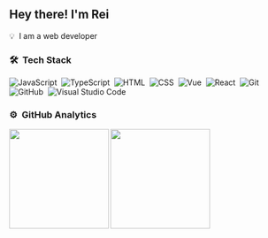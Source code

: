 <h2>Hey there! I'm Rei</h2>

<!-- ## 👋 &nbsp;Hey there! I'm Aditya -->


💡 &nbsp;I am a web developer


### 🛠 &nbsp;Tech Stack

![JavaScript](https://img.shields.io/badge/-JavaScript-F7F8FA?style=flat&logo=javascript)&nbsp;
![TypeScript](https://img.shields.io/badge/-TypeScript-F7F8FA?style=flat&logo=typescript)&nbsp;
![HTML](https://img.shields.io/badge/-HTML-F7F8FA?style=flat&logo=HTML5)&nbsp;
![CSS](https://img.shields.io/badge/-CSS-F7F8FA?style=flat&logo=CSS3&logoColor=1572B6)&nbsp;
![Vue](https://img.shields.io/badge/Vue-F7F8FA?&logo=vuedotjs)&nbsp;
![React](https://img.shields.io/badge/-React-F7F8FA?&logo=react)&nbsp;
![Git](https://img.shields.io/badge/-Git-F7F8FA?style=flat&logo=git)&nbsp;
![GitHub](https://img.shields.io/badge/-GitHub-F7F8FA?style=flat&logo=github&logoColor=000000)&nbsp;
![Visual Studio Code](https://img.shields.io/badge/-Visual%20Studio%20Code-F7F8FA?style=flat&logo=visual-studio-code&logoColor=007ACC)&nbsp;

### ⚙️ &nbsp;GitHub Analytics

<p align="center">
<a href="https://github.com/wehuss">
  <img height="180em" src="https://github-readme-stats-eight-theta.vercel.app/api?username=wehuss&show_icons=true&include_all_commits=true&count_private=true&bg_color=F7F8FA&text_color=4E5969" align="left"/>
  <img height="180em" src="https://github-readme-stats-eight-theta.vercel.app/api/top-langs/?username=wehuss&layout=compact&langs_count=8&bg_color=F7F8FA&text_color=4E5969" align="left"/>
</a>
</p>
